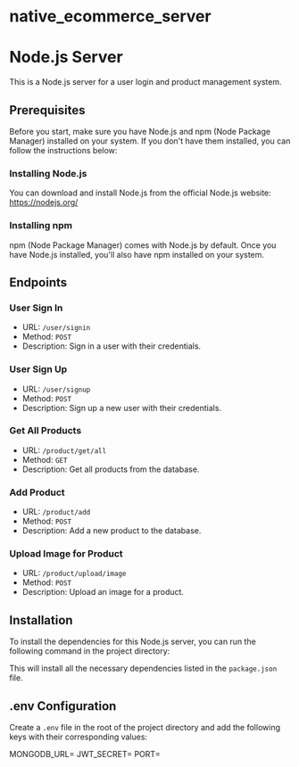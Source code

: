 # native_ecommerce_server
# Node.js Server

This is a Node.js server for a user login and product management system.

## Prerequisites

Before you start, make sure you have Node.js and npm (Node Package Manager) installed on your system. If you don't have them installed, you can follow the instructions below:

### Installing Node.js

You can download and install Node.js from the official Node.js website: https://nodejs.org/

### Installing npm

npm (Node Package Manager) comes with Node.js by default. Once you have Node.js installed, you'll also have npm installed on your system.

## Endpoints

### User Sign In

- URL: `/user/signin`
- Method: `POST`
- Description: Sign in a user with their credentials.

### User Sign Up

- URL: `/user/signup`
- Method: `POST`
- Description: Sign up a new user with their credentials.

### Get All Products

- URL: `/product/get/all`
- Method: `GET`
- Description: Get all products from the database.

### Add Product

- URL: `/product/add`
- Method: `POST`
- Description: Add a new product to the database.

### Upload Image for Product

- URL: `/product/upload/image`
- Method: `POST`
- Description: Upload an image for a product.

## Installation

To install the dependencies for this Node.js server, you can run the following command in the project directory:


This will install all the necessary dependencies listed in the `package.json` file.

## .env Configuration

Create a `.env` file in the root of the project directory and add the following keys with their corresponding values:

MONGODB_URL=
JWT_SECRET=
PORT=
